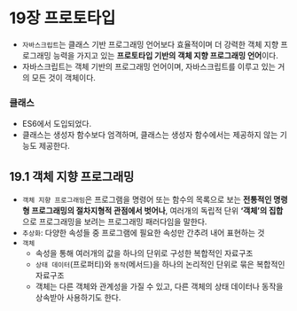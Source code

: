 # 19장 프로토타입

- `자바스크립트`는 클래스 기반 프로그래밍 언어보다 효율적이며 더 강력한 객체 지향 프로그래밍 능력을 가지고 있는 **프로토타입 기반의 객체 지향 프로그래밍 언어**이다.
- 자바스크립트는 객체 기반의 프로그래밍 언어이며, 자바스크립트를 이루고 있는 거의 모든 것이 객체이다.

### 클래스

- ES6에서 도입되었다.
- 클래스는 생성자 함수보다 엄격하며, 클래스는 생성자 함수에서는 제공하지 않는 기능도 제공한다.

## 19.1 객체 지향 프로그래밍

- `객체 지향 프로그래밍`은 프로그램을 명령어 또는 함수의 목록으로 보는 **전통적인 명령형 프로그래밍의 절차지형적 관점에서 벗어나**, 여러개의 독립적 단위 **‘객체’의 집합**으로 프로그래밍을 보려는 프로그래밍 패러다임을 말한다.
- `추상화`: 다양한 속성들 중 프로그램에 필요한 속성만 간추려 내어 표현하는 것
- `객체`
  - 속성을 통해 여러개의 값을 하나의 단위로 구성한 복합적인 자료구조
  - `상태 데이터`(프로퍼티)와 `동작`(메서드)을 하나의 논리적인 단위로 묶은 복합적인 자료구조
  - 객체는 다른 객체와 관계성을 가질 수 있고, 다른 객체의 상태 데이터나 동작을 상속받아 사용하기도 한다.
